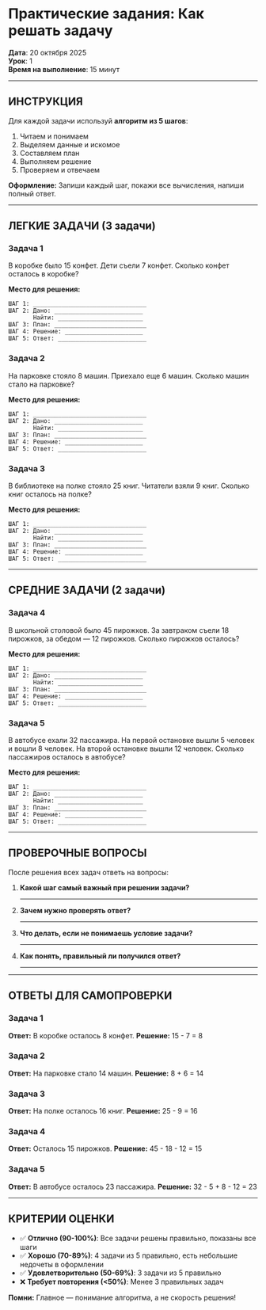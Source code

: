 # Практические задания: Как решать задачу

**Дата**: 20 октября 2025  
**Урок**: 1  
**Время на выполнение**: 15 минут  

---

## ИНСТРУКЦИЯ

Для каждой задачи используй **алгоритм из 5 шагов**:
1. Читаем и понимаем
2. Выделяем данные и искомое  
3. Составляем план
4. Выполняем решение
5. Проверяем и отвечаем

**Оформление:** Запиши каждый шаг, покажи все вычисления, напиши полный ответ.

---

## ЛЕГКИЕ ЗАДАЧИ (3 задачи)

### Задача 1
В коробке было 15 конфет. Дети съели 7 конфет. Сколько конфет осталось в коробке?

**Место для решения:**
```
ШАГ 1: ________________________________
ШАГ 2: Дано: _________________________
       Найти: ________________________
ШАГ 3: План: __________________________
ШАГ 4: Решение: ______________________
ШАГ 5: Ответ: _________________________
```

### Задача 2  
На парковке стояло 8 машин. Приехало еще 6 машин. Сколько машин стало на парковке?

**Место для решения:**
```
ШАГ 1: ________________________________
ШАГ 2: Дано: _________________________
       Найти: ________________________
ШАГ 3: План: __________________________
ШАГ 4: Решение: ______________________
ШАГ 5: Ответ: _________________________
```

### Задача 3
В библиотеке на полке стояло 25 книг. Читатели взяли 9 книг. Сколько книг осталось на полке?

**Место для решения:**
```
ШАГ 1: ________________________________
ШАГ 2: Дано: _________________________
       Найти: ________________________
ШАГ 3: План: __________________________
ШАГ 4: Решение: ______________________
ШАГ 5: Ответ: _________________________
```

---

## СРЕДНИЕ ЗАДАЧИ (2 задачи)

### Задача 4
В школьной столовой было 45 пирожков. За завтраком съели 18 пирожков, за обедом — 12 пирожков. Сколько пирожков осталось?

**Место для решения:**
```
ШАГ 1: ________________________________
ШАГ 2: Дано: _________________________
       Найти: ________________________
ШАГ 3: План: __________________________
ШАГ 4: Решение: ______________________
ШАГ 5: Ответ: _________________________
```

### Задача 5
В автобусе ехали 32 пассажира. На первой остановке вышли 5 человек и вошли 8 человек. На второй остановке вышли 12 человек. Сколько пассажиров осталось в автобусе?

**Место для решения:**
```
ШАГ 1: ________________________________
ШАГ 2: Дано: _________________________
       Найти: ________________________
ШАГ 3: План: __________________________
ШАГ 4: Решение: ______________________
ШАГ 5: Ответ: _________________________
```

---

## ПРОВЕРОЧНЫЕ ВОПРОСЫ

После решения всех задач ответь на вопросы:

1. **Какой шаг самый важный при решении задачи?**
   _________________________________

2. **Зачем нужно проверять ответ?**
   _________________________________

3. **Что делать, если не понимаешь условие задачи?**
   _________________________________

4. **Как понять, правильный ли получился ответ?**
   _________________________________

---

## ОТВЕТЫ ДЛЯ САМОПРОВЕРКИ

### Задача 1
**Ответ:** В коробке осталось 8 конфет.
**Решение:** 15 - 7 = 8

### Задача 2  
**Ответ:** На парковке стало 14 машин.
**Решение:** 8 + 6 = 14

### Задача 3
**Ответ:** На полке осталось 16 книг.
**Решение:** 25 - 9 = 16

### Задача 4
**Ответ:** Осталось 15 пирожков.
**Решение:** 45 - 18 - 12 = 15

### Задача 5
**Ответ:** В автобусе осталось 23 пассажира.
**Решение:** 32 - 5 + 8 - 12 = 23

---

## КРИТЕРИИ ОЦЕНКИ

- ✅ **Отлично (90-100%)**: Все задачи решены правильно, показаны все шаги
- ✅ **Хорошо (70-89%)**: 4 задачи из 5 правильно, есть небольшие недочеты в оформлении  
- ✅ **Удовлетворительно (50-69%)**: 3 задачи из 5 правильно
- ❌ **Требует повторения (<50%)**: Менее 3 правильных задач

**Помни:** Главное — понимание алгоритма, а не скорость решения!
